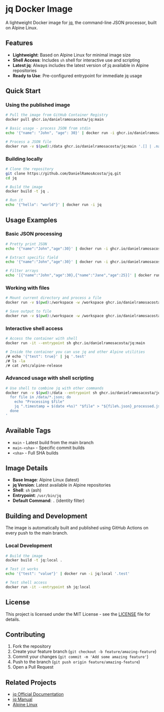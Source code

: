 # jq Docker Image

A lightweight Docker image for [jq](https://jqlang.github.io/jq/), the command-line JSON processor, built on Alpine Linux.

## Features

- **Lightweight**: Based on Alpine Linux for minimal image size
- **Shell Access**: Includes `sh` shell for interactive use and scripting
- **Latest jq**: Always includes the latest version of jq available in Alpine repositories
- **Ready to Use**: Pre-configured entrypoint for immediate jq usage

## Quick Start

### Using the published image

```bash
# Pull the image from GitHub Container Registry
docker pull ghcr.io/danielramosacosta/jq:main

# Basic usage - process JSON from stdin
echo '{"name": "John", "age": 30}' | docker run -i ghcr.io/danielramosacosta/jq:main '.name'

# Process a JSON file
docker run -v $(pwd):/data ghcr.io/danielramosacosta/jq:main '.[] | .name' /data/input.json
```

### Building locally

```bash
# Clone the repository
git clone https://github.com/DanielRamosAcosta/jq.git
cd jq

# Build the image
docker build -t jq .

# Run it
echo '{"hello": "world"}' | docker run -i jq
```

## Usage Examples

### Basic JSON processing

```bash
# Pretty print JSON
echo '{"name":"John","age":30}' | docker run -i ghcr.io/danielramosacosta/jq:main '.'

# Extract specific field
echo '{"name":"John","age":30}' | docker run -i ghcr.io/danielramosacosta/jq:main '.name'

# Filter arrays
echo '[{"name":"John","age":30},{"name":"Jane","age":25}]' | docker run -i ghcr.io/danielramosacosta/jq:main '.[] | select(.age > 27)'
```

### Working with files

```bash
# Mount current directory and process a file
docker run -v $(pwd):/workspace -w /workspace ghcr.io/danielramosacosta/jq:main '.users[].name' data.json

# Save output to file
docker run -v $(pwd):/workspace -w /workspace ghcr.io/danielramosacosta/jq:main '.users[].name' data.json > names.txt
```

### Interactive shell access

```bash
# Access the container with shell
docker run -it --entrypoint sh ghcr.io/danielramosacosta/jq:main

# Inside the container you can use jq and other Alpine utilities
/# echo '{"test": true}' | jq '.test'
/# ls -la
/# cat /etc/alpine-release
```

### Advanced usage with shell scripting

```bash
# Use shell to combine jq with other commands
docker run -v $(pwd):/data --entrypoint sh ghcr.io/danielramosacosta/jq:main -c '
  for file in /data/*.json; do
    echo "Processing $file"
    jq ".timestamp = $(date +%s)" "$file" > "${file%.json}_processed.json"
  done
'
```

## Available Tags

- `main` - Latest build from the main branch
- `main-<sha>` - Specific commit builds
- `<sha>` - Full SHA builds

## Image Details

- **Base Image**: Alpine Linux (latest)
- **jq Version**: Latest available in Alpine repositories
- **Shell**: `sh` (ash)
- **Entrypoint**: `/usr/bin/jq`
- **Default Command**: `.` (identity filter)

## Building and Development

The image is automatically built and published using GitHub Actions on every push to the main branch.

### Local Development

```bash
# Build the image
docker build -t jq:local .

# Test it works
echo '{"test": "value"}' | docker run -i jq:local '.test'

# Test shell access
docker run -it --entrypoint sh jq:local
```

## License

This project is licensed under the MIT License - see the [LICENSE](LICENSE) file for details.

## Contributing

1. Fork the repository
2. Create your feature branch (`git checkout -b feature/amazing-feature`)
3. Commit your changes (`git commit -m 'Add some amazing feature'`)
4. Push to the branch (`git push origin feature/amazing-feature`)
5. Open a Pull Request

## Related Projects

- [jq Official Documentation](https://jqlang.github.io/jq/)
- [jq Manual](https://jqlang.github.io/jq/manual/)
- [Alpine Linux](https://alpinelinux.org/)

